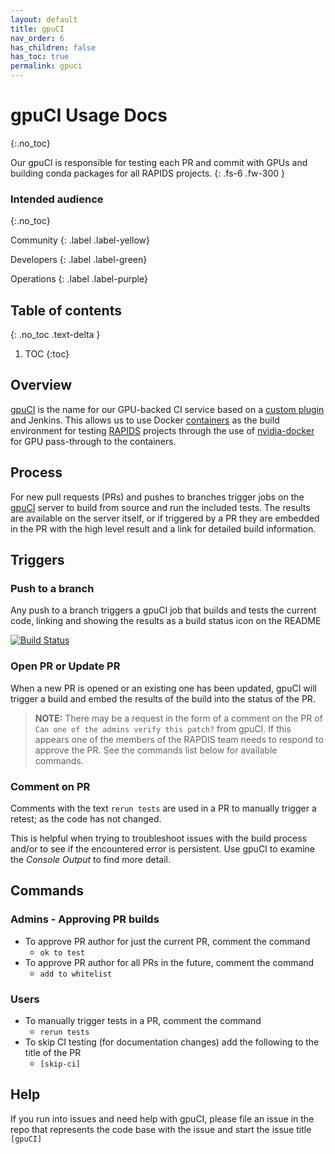 ```yaml
---
layout: default
title: gpuCI
nav_order: 6
has_children: false
has_toc: true
permalink: gpuci
---
```


# gpuCI Usage Docs
{:.no_toc}

Our gpuCI is responsible for testing each PR and commit with GPUs and building conda packages for all RAPIDS projects.
{: .fs-6 .fw-300 }

### Intended audience
{:.no_toc}

Community
{: .label .label-yellow}

Developers
{: .label .label-green}

Operations
{: .label .label-purple}

## Table of contents
{: .no_toc .text-delta }

1. TOC
{:toc}

## Overview

[gpuCI](http://gpuci.gpuopenanalytics.com) is the name for our GPU-backed CI service based on a [custom plugin](https://github.com/gpuopenanalytics/remote-docker-plugin) and Jenkins. This allows us to use Docker [containers](https://github.com/rapidsai/gpuci-build-environment) as the build environment for testing [RAPIDS](http://rapids.ai/) projects through the use of [nvidia-docker](https://github.com/NVIDIA/nvidia-docker) for GPU pass-through to the containers.

## Process

For new pull requests (PRs) and pushes to branches trigger jobs on the [gpuCI](http://gpuci.gpuopenanalytics.com) server to build from source and run the included tests. The results are available on the server itself, or if triggered by a PR they are embedded in the PR with the high level result and a link for detailed build information.

## Triggers

### Push to a branch

Any push to a branch triggers a gpuCI job that builds and tests the current code, linking and showing the results as a build status icon on the README

[![Build Status](https://gpuci.gpuopenanalytics.com/buildStatus/icon?job=gpuCI%2Fcudf%2Fbranches%2Fcudf-master)](https://gpuci.gpuopenanalytics.com/view/gpuCI%20-%20build-master/job/gpuCI/job/cudf/job/branches/job/cudf-master/)

### Open PR or Update PR

When a new PR is opened or an existing one has been updated, gpuCI will trigger a build and embed the results of the build into the status of the PR.

> **NOTE:** There may be a request in the form of a comment on the PR of `Can one of the admins verify this patch?` from gpuCI. If this appears one of the members of the RAPDIS team needs to respond to approve the PR. See the commands list below for available commands.

### Comment on PR

Comments with the text `rerun tests` are used in a PR to manually trigger a retest; as the code has not changed.

This is helpful when trying to troubleshoot issues with the build process and/or to see if the encountered error is persistent. Use gpuCI to examine the _Console Output_ to find more detail.

## Commands

### Admins - Approving PR builds

* To approve PR author for just the current PR, comment the command
  * `ok to test`
* To approve PR author for all PRs in the future, comment the command
  * `add to whitelist`

### Users

* To manually trigger tests in a PR, comment the command
  * `rerun tests`
* To skip CI testing (for documentation changes) add the following to the title of the PR
  * `[skip-ci]`

## Help

If you run into issues and need help with gpuCI, please file an issue in the repo that represents the code base with the issue and start the issue title `[gpuCI]`
